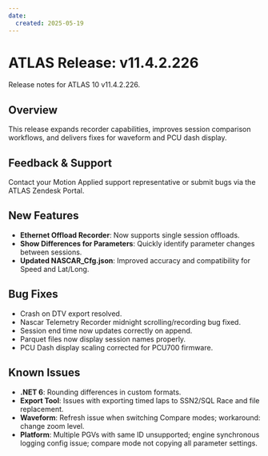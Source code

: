 ```yaml
---
date:
  created: 2025-05-19
---
```


# ATLAS Release: v11.4.2.226

Release notes for ATLAS 10 v11.4.2.226.
<!-- more -->

## Overview

This release expands recorder capabilities, improves session comparison workflows, and delivers fixes for waveform and PCU dash display.

## Feedback & Support

Contact your Motion Applied support representative or submit bugs via the ATLAS Zendesk Portal.

## New Features

- **Ethernet Offload Recorder**: Now supports single session offloads.
- **Show Differences for Parameters**: Quickly identify parameter changes between sessions.
- **Updated NASCAR_Cfg.json**: Improved accuracy and compatibility for Speed and Lat/Long.

## Bug Fixes

- Crash on DTV export resolved.
- Nascar Telemetry Recorder midnight scrolling/recording bug fixed.
- Session end time now updates correctly on append.
- Parquet files now display session names properly.
- PCU Dash display scaling corrected for PCU700 firmware.

## Known Issues

- **.NET 6**: Rounding differences in custom formats.
- **Export Tool**: Issues with exporting timed laps to SSN2/SQL Race and file replacement.
- **Waveform**: Refresh issue when switching Compare modes; workaround: change zoom level.
- **Platform**: Multiple PGVs with same ID unsupported; engine synchronous logging config issue; compare mode not copying all parameter settings.